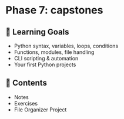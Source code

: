 # Phase 7: capstones
## 🧠 Learning Goals

- Python syntax, variables, loops, conditions
- Functions, modules, file handling
- CLI scripting & automation
- Your first Python projects

## 📁 Contents

- Notes
- Exercises
- File Organizer Project
